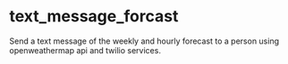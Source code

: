 # text_message_forcast
Send a text message of the weekly and hourly forecast to a person using openweathermap api and twilio services.

